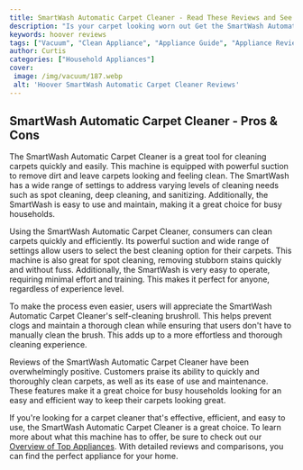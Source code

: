 ```yaml
---
title: SmartWash Automatic Carpet Cleaner - Read These Reviews and See Why
description: "Is your carpet looking worn out Get the SmartWash Automatic Carpet Cleaner and bring new life to your carpets Read these reviews and see why so many people love the SmartWash"
keywords: hoover reviews
tags: ["Vacuum", "Clean Appliance", "Appliance Guide", "Appliance Reviews"]
author: Curtis
categories: ["Household Appliances"]
cover: 
 image: /img/vacuum/187.webp
 alt: 'Hoover SmartWash Automatic Carpet Cleaner Reviews'
---
```

## SmartWash Automatic Carpet Cleaner - Pros & Cons 

The SmartWash Automatic Carpet Cleaner is a great tool for cleaning carpets quickly and easily. This machine is equipped with powerful suction to remove dirt and leave carpets looking and feeling clean. The SmartWash has a wide range of settings to address varying levels of cleaning needs such as spot cleaning, deep cleaning, and sanitizing. Additionally, the SmartWash is easy to use and maintain, making it a great choice for busy households. 

Using the SmartWash Automatic Carpet Cleaner, consumers can clean carpets quickly and efficiently. Its powerful suction and wide range of settings allow users to select the best cleaning option for their carpets. This machine is also great for spot cleaning, removing stubborn stains quickly and without fuss. Additionally, the SmartWash is very easy to operate, requiring minimal effort and training. This makes it perfect for anyone, regardless of experience level. 

To make the process even easier, users will appreciate the SmartWash Automatic Carpet Cleaner's self-cleaning brushroll. This helps prevent clogs and maintain a thorough clean while ensuring that users don't have to manually clean the brush. This adds up to a more effortless and thorough cleaning experience.

Reviews of the SmartWash Automatic Carpet Cleaner have been overwhelmingly positive. Customers praise its ability to quickly and thoroughly clean carpets, as well as its ease of use and maintenance. These features make it a great choice for busy households looking for an easy and efficient way to keep their carpets looking great.

If you're looking for a carpet cleaner that's effective, efficient, and easy to use, the SmartWash Automatic Carpet Cleaner is a great choice. To learn more about what this machine has to offer, be sure to check out our [Overview of Top Appliances](./pages/appliance-overview). With detailed reviews and comparisons, you can find the perfect appliance for your home.
